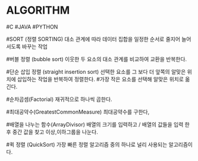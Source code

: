 # ALGORITHM

#C #JAVA #PYTHON

#SORT (정렬 SORTING) 대소 관계에 따라 데이터 집합을 일정한 순서로 줄지어 늘어서도록 바꾸는 작업

#버블 정렬 (bubble sort) 이웃한 두 요소의 대소 관계를 비교하여 교환을 반복한다.

#단순 삽입 정렬 (straight insertion sort) 선택한 요소를 그 보다 더 앞쪽의 알맞은 위치에 삽입하는 작업을 반복하여 정렬한다.
#가장 작은 요소를 선택해 알맞은 위치로 옮긴다.

#순차곱셈(Factorial) 재귀적으로 하나씩 곱한다.

#최대공약수(GreatestCommonMeasure) 최대공약수를 구한다,

#배열을 나누는 함수(ArrayDivisor) 배열의 크기를 입력하고 / 배열의 값들을 입력 한 후 중간 값을 찾고 이상,이하그룹을 나눈다.

#퀵 정렬 (QuickSort) 가장 빠른 정렬 알고리즘 중의 하나로 널리 사용되는 알고리즘이다.



